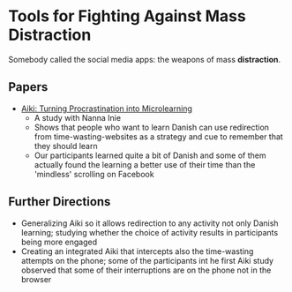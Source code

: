 # Tools for Fighting Against Mass Distraction

Somebody called the social media apps: the weapons of mass **distraction**. 

## Papers
- [Aiki: Turning Procrastination into Microlearning](../docs/assets/papers/Aiki-CHI21.pdf) 
	- A study with Nanna Inie 
	- Shows that people who want to learn Danish can use redirection from time-wasting-websites as a strategy and cue to remember that they should learn
	- Our participants learned quite a bit of Danish and some of them actually found the learning a better use of their time than the 'mindless' scrolling on Facebook

## Further Directions
- Generalizing Aiki so it allows redirection to any activity not only Danish learning; studying whether the choice of activity results in participants being more engaged 
- Creating an integrated Aiki that intercepts also the time-wasting attempts on the phone; some of the participants int he first Aiki study observed that some of their interruptions are on the phone not in the browser

